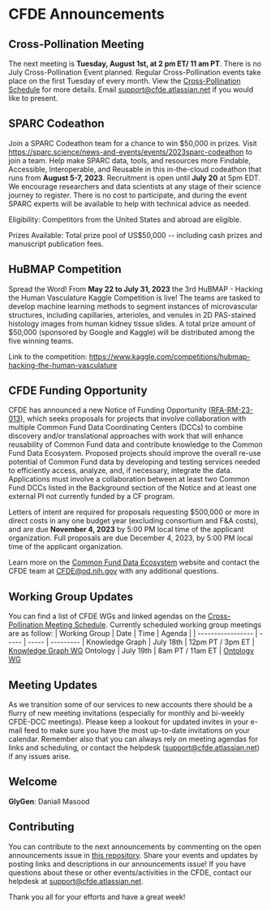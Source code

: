 # CFDE Announcements

## Cross-Pollination Meeting
The next meeting is **Tuesday, August 1st, at 2 pm ET/ 11 am PT**.  There is no July Cross-Pollination Event planned. Regular Cross-Pollination events take place on the first Tuesday of every month. View the [Cross-Pollination Schedule](https://docs.google.com/spreadsheets/d/1hQAeOLkivUZZnwZ_KxfGw3neezMaWbrPk9nnFiKfQGA/edit?usp=sharing) for more details. Email [support@cfde.atlassian.net](mailto:support@cfde.atlassian.net) if you would like to present.

## SPARC Codeathon
Join a SPARC Codeathon team for a chance to win $50,000 in prizes.  Visit https://sparc.science/news-and-events/events/2023sparc-codeathon to join a team. Help make SPARC data, tools, and resources more Findable, Accessible, Interoperable, and Reusable in this in-the-cloud codeathon that runs from **August 5-7, 2023**.  Recruitment is open until **July 20** at 5pm EDT. We encourage researchers and data scientists at any stage of their science journey to register. There is no cost to participate, and during the event SPARC experts will be available to help with technical advice as needed. 
 
Eligibility: Competitors from the United States and abroad are eligible.

Prizes Available: Total prize pool of US$50,000 -- including cash prizes and manuscript publication fees.

## HuBMAP Competition
Spread the Word! From **May 22 to July 31, 2023** the 3rd HuBMAP - Hacking the Human Vasculature Kaggle Competition is  live! The teams are tasked to develop machine learning methods to segment instances of microvascular structures, including capillaries, arterioles, and venules in 2D PAS-stained histology images from human kidney tissue slides. A total prize amount of $50,000 (sponsored by Google and Kaggle) will be distributed among the five winning teams.

Link to the competition: https://www.kaggle.com/competitions/hubmap-hacking-the-human-vasculature

## CFDE Funding Opportunity
CFDE has announced a new Notice of Funding Opportunity ([RFA-RM-23-013](https://grants.nih.gov/grants/guide/rfa-files/RFA-RM-23-013.html)), which seeks proposals for projects that involve collaboration with multiple Common Fund Data Coordinating Centers (DCCs) to combine discovery and/or translational approaches with work that will enhance reusability of Common Fund data and contribute knowledge to the Common Fund Data Ecosystem. Proposed projects should improve the overall re-use potential of Common Fund data by developing and testing services needed to efficiently access, analyze, and, if necessary, integrate the data. Applications must involve a collaboration between at least two Common Fund DCCs listed in the Background section of the Notice and at least one external PI not currently funded by a CF program.

Letters of intent are required for proposals requesting $500,000 or more in direct costs in any one budget year (excluding consortium and F&A costs), and are due **November 4, 2023** by 5:00 PM local time of the applicant organization. Full proposals are due December 4, 2023, by 5:00 PM local time of the applicant organization.

Learn more on the [Common Fund Data Ecosystem](https://commonfund.nih.gov/dataecosystem/) website and contact the CFDE team at [CFDE@od.nih.gov](mailto:CFDE@od.nih.gov) with any additional questions.
## Working Group Updates
You can find a list of CFDE WGs and linked agendas on the [Cross-Pollination Meeting Schedule](https://docs.google.com/spreadsheets/d/1hQAeOLkivUZZnwZ_KxfGw3neezMaWbrPk9nnFiKfQGA/edit?usp=sharing). Currently scheduled working group meetings are as follow: 
| Working Group | Date | Time | Agenda |
| ----------------- | ----- | ----- | --------- | 
Knowledge Graph | July 18th | 12pm PT / 3pm ET | [Knowledge Graph WG](https://docs.google.com/document/d/1WvpkLxWPW0XxZsam6jEJeEUQr2sQ0EWC/edit?usp=sharing&ouid=111367545760360703840&rtpof=true&sd=true)
Ontology | July 19th  | 8am PT / 11am ET | [Ontology WG](https://docs.google.com/document/d/1VoHHBeWfol6XNJa3kzOnOFuTaIrcLYbqKYQcOnj1oh4/edit?usp=sharing)

## Meeting Updates
As we transition some of our services to new accounts there should be a flurry of new meeting invitations (especially for monthly and bi-weekly CFDE-DCC meetings). Please keep a lookout for updated invites in your e-mail feed to make sure you have the most up-to-date invitations on your calendar. Remember also that you can always rely on meeting agendas for links and scheduling, or contact the helpdesk (support@cfde.atlassian.net) if any issues arise.

## Welcome
**GlyGen**: Daniall Masood

## Contributing
You can contribute to the next announcements by commenting on the open announcements issue in [this repository](https://github.com/nih-cfde/announcements/issues). Share your events and updates by posting links and descriptions in our announcements issue! If you have questions about these or other events/activities in the CFDE, contact our helpdesk at [support@cfde.atlassian.net](mailto:support@cfde.atlassian.net).

Thank you all for your efforts and have a great week!
